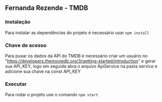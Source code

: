 ## Fernanda Rezende - TMDB 

### Instalação
Para instalar as dependências do projeto é necessário usar `npm install`

### Chave de acesso
Para puxar os dados da API do TMDB é necessário criar um usuário no "https://developers.themoviedb.org/3/getting-started/introduction" e gerar sua API_KEY, logo em seguida abra o arquivo ApiService na pasta service e adicione sua chave na const API_KEY

### Executar
Para rodar o projeto use o comando `npm start`